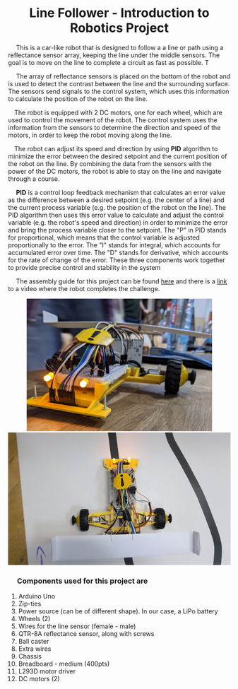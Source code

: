 <body>
<h1 align="center">Line Follower - Introduction to Robotics Project</h1>
 <p>&emsp;   This is a car-like robot that is designed to follow a a line or path using a reflectance sensor array, keeping the line under the middle sensors. The goal is to move on the line to complete a circuit as fast as possible. T</p>

 
  <p>&emsp; The array of reflectance sensors is placed on the bottom of the robot and is used to detect the contrast between the line and the surrounding surface. The sensors send signals to the control system, which uses this information to calculate the position of the robot on the line.</p>
 
 <p>&emsp;The robot is equipped with 2 DC motors, one for each wheel, which are used to control the movement of the robot. The control system uses the information from the sensors to determine the direction and speed of the motors, in order to keep the robot moving along the line.</p>
 
 <p>&emsp;The robot can adjust its speed and direction by using <b>PID</b> algorithm to minimize the error between the desired setpoint and the current position of the robot on the line. By combining the data from the sensors with the power of the DC motors, the robot is able to stay on the line and navigate through a course.</p>
 
 <p>&emsp; <b>PID</b> is a control loop feedback mechanism that calculates an error value as the difference between a desired setpoint (e.g. the center of a line) and the current process variable (e.g. the position of the robot on the line). The PID algorithm then uses this error value to calculate and adjust the control variable (e.g. the robot's speed and direction) in order to minimize the error and bring the process variable closer to the setpoint. The "P" in PID stands for proportional, which means that the control variable is adjusted proportionally to the error. The "I" stands for integral, which accounts for accumulated error over time. The "D" stands for derivative, which accounts for the rate of change of the error. These three components work together to provide precise control and stability in the system</p>
 
   <p>&emsp; The assembly guide for this project can be found <a href="assets/Line Follower Assembly Guide (2022 - 2023) v1.04.pdf" class="image fit" >here</a> and there is a <a href=https://youtu.be/BGlGArzXqzE>link</a> to a video where the robot completes the challenge.</p>

 <p align="center">
  <img src="assets/PXL_20230114_181719265.jpg" alt="Game Components" height="300">
  <img src="assets/PXL_20230114_181116515_exported_4007.jpg" alt="Alaala" height="300">
 </p>
 
 <h3>&emsp; Components used for this project are</h3>
 <ol>
  <li>Arduino Uno</li>   
  <li>Zip-ties  </li>
  <li>Power source (can be of different shape). In our case, a LiPo battery  </li>
  <li>Wheels (2)  </li>
  <li>Wires for the line sensor (female - male)  </li>
  <li>QTR-8A reflectance sensor, along with screws  </li>
  <li>Ball caster  </li>
  <li>Extra wires  </li>
  <li>Chassis  </li>
  <li>Breadboard - medium (400pts)  </li>
  <li>L293D motor driver  </li>
  <li>DC motors (2)</li>
 </ol>



</body>
